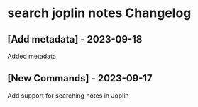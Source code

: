 # search joplin notes Changelog

## [Add metadata] - 2023-09-18

Added metadata

## [New Commands] - 2023-09-17

Add support for searching notes in Joplin
